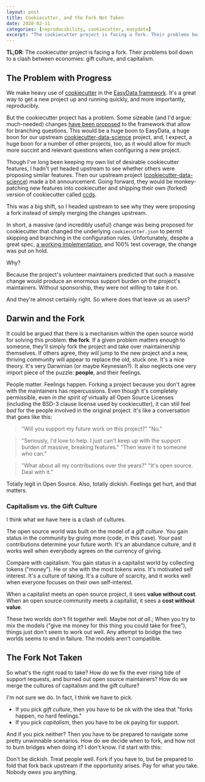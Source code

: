 ```yaml
---
layout: post
title: Cookiecutter, and the Fork Not Taken
date: 2020-02-11
categories: [reproducibility, cookiecutter, easydata]
excerpt: "The cookiecutter project is facing a fork. Their problems boil down to a clash between economies: gift culture, and capitalism."
---
```


**TL;DR**: The cookiecutter project is facing a fork. Their problems boil down to a clash between economies: gift culture, and capitalism.


## The Problem with Progress

We make heavy use of [cookiecutter] in the [EasyData framework]. It's
a great way to get a new project up and running quickly, and
more importantly, reproducibly.

But the cookiecutter project has a problem. Some sizeable (and I'd
argue: much-needed) changes [have been proposed][cookiecutter2] to the framework that
allow for branching questions. This would be a huge boon to EasyData,
a huge boon for our upstream [cookiecutter-data-science] project, and,
I expect, a huge boon for a number of other projects, too, as it would
allow for much more succint and relevant questions when configuring a
new project.

[cookiecutter]: https://github.com/cookiecutter/
[cookiecutter2]: https://github.com/cookiecutter/cookiecutter/pull/848

Though I've long been keeping my own list of desirable cookiecutter
features, I hadn't yet headed upstream to see whether others were
proposing similar features.  Then our upstream project
([cookiecutter-data-science]) made a bit announcement. Going forward,
they would be monkey-patching new features into cookiecutter and
shipping their own (forked) version of cookiecutter called [ccds].

[ccds]: https://github.com/drivendata/cookiecutter-data-science/pull/162
[cookiecutter-data-science]: https://github.com/drivendata/cookiecutter-data-science/pull/162
[easydata framework]: https://github.com/hackalog/cookiecutter-easydatadrivendata/cookiecutter-data-science/pull/162

This was a big shift, so I headed upstream to see why they were
proposing a fork instead of simply merging the changes upstream.

In short, a massive (and incredibly useful) change was being proposed
for cookiecutter that changed the underlying `cookiecutter.json` to
permit skipping and branching in the configuration rules. Unfortunately, despite
a great spec, [a working implementation][cc-fork], and 100% test coverage,
the change was put on hold.

[cc-fork]: https://github.com/cookiecutter/cookiecutter/pull/1008

Why?

Because the project's volunteer maintainers predicted that such a
massive change would produce an enormous support burden on the
project's maintainers. Without sponsorship, they were not willing to
take it on.

And they're almost certainly right. So where does that leave us as users?

## Darwin and the Fork

It could be argued that there is a mechanism within the open source
world for solving this problem: **the fork**. If a given problem matters
enough to someone, they'll simply fork the project and take over
maintainership themselves. If others agree, they will jump to the new
project and a new, thriving community will appear to replace the old,
stuck one. It's a nice theory. It's very Darwinian (or maybe Keynesian?).
It also neglects one very import piece of the puzzle:
**people**, and their feelings.

People matter. Feelings happen. Forking a project because you don't
agree with the maintainers has repercussions. Even though it's
completely permissible, even _in the spirit of_ virtually all Open Source
Licenses (including the BSD-3 clause license used by cookiecutter), it
can still feel *bad* for the people involved in the original
project. It's like a conversation that goes like this:

> "Will you support my future work on this project?"
> "No."

> "Seriously, I'd love to help. I just can't keep up with the support burden
of massive, breaking features."
> "Then leave it to someone who can."

> "What about all my contributions over the years?"
> "It's open source. Deal with it."

Totally legit in Open Source. Also, totally dickish. Feelings get
hurt, and that matters.


### Capitalism vs. the Gift Culture

I think what we have here is a clash of cultures.

The open source world was built on the model of a _gift culture_. You
gain status in the community by giving more (code, in this case). Your
past contributions determine your future worth.  It's an abundance
culture, and it works well when everybody agrees on the currency of
giving.

Compare with capitalism. You gain status in a capitalist world by
collecting tokens ("money").  He or she with the most tokens
wins. It's motivated self interest. It's a culture of taking. It's
a culture of scarcity, and it works well when everyone focuses on their
own self-interest.

When a capitalist meets an open source project, it sees **value without cost**.
When an open source community meets a capitalist, it sees a **cost without value**.

These two worlds don't fit together well. Maybe not *at all*.; When
you try to mix the models ("give me money for this thing you could
take for free"), things just don't seem to work out well. Any attempt
to bridge the two worlds seems to end in failure. The models aren't
compatible.

## The Fork Not Taken

So what's the right road to take? How do we fix the ever rising tide
of support requests, and burned out open source maintainers? How do we
merge the cultures of capitalism and the gift culture?

I'm not sure we do. In fact, I think we have to pick.

* If you pick _gift culture_, then you have to be ok with the idea
  that "forks happen, no hard feelings."
* If you pick _capitalism_, then you have to be ok paying for support.

And if you pick neither? Then you have to be prepared to navigate some pretty
unwinnable scenarios. How do we decide when to fork, and how not to burn bridges when doing it?
I don't know. I'd start with this:

Don't be dickish. Treat people well. Fork if you have to, but be
prepared to fold that fork back upstream if the opportunity
arises. Pay for what you take. Nobody *owes* you anything.
